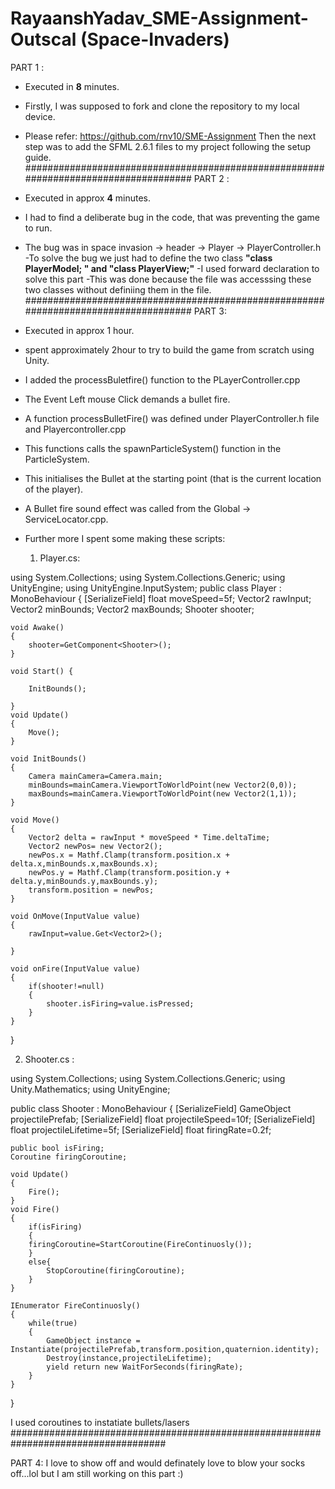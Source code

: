 # RayaanshYadav_SME-Assignment-Outscal (Space-Invaders)

PART 1 :
- Executed in **8** minutes.
- Firstly, I was supposed to fork and clone the repository to my local device.
- Please refer: https://github.com/rnv10/SME-Assignment
Then the next step was to add the SFML 2.6.1 files to my project following the setup guide.
####################################################################################
PART 2 :
- Executed in approx **4** minutes.
- I had to find a deliberate bug in the code, that was preventing the game to run. 
- The bug was in space invasion -> header -> Player -> PlayerController.h
-To solve the bug we just had to define the two class **"class PlayerModel; " and "class PlayerView;"**
-I used forward declaration to solve this part
-This was done because the file was accesssing these two classes without definiing them in the file.
####################################################################################
PART 3:
- Executed in approx 1 hour.
- spent approximately 2hour to try to build the game from scratch using Unity.
- I added the processBuletfire() function to the PLayerController.cpp
- The Event Left mouse Click demands a bullet fire.
- A function processBulletFire() was defined under PlayerController.h file and Playercontroller.cpp
- This functions calls the spawnParticleSystem() function in the ParticleSystem. 
- This initialises the Bullet at the starting point (that is the current location of the player).
- A Bullet fire sound effect was called from the Global -> ServiceLocator.cpp.

- Further more I spent some making these scripts:
  1) Player.cs:


using System.Collections;
using System.Collections.Generic;
using UnityEngine;
using UnityEngine.InputSystem;
public class Player : MonoBehaviour
{
    [SerializeField] float moveSpeed=5f;
    Vector2 rawInput;
    Vector2 minBounds;
    Vector2 maxBounds; 
    Shooter shooter;

    void Awake()
    {
        shooter=GetComponent<Shooter>(); 
    }

    void Start() {

        InitBounds();
        
    }
    void Update()
    {
        Move();
    }

    void InitBounds()
    {
        Camera mainCamera=Camera.main;
        minBounds=mainCamera.ViewportToWorldPoint(new Vector2(0,0));
        maxBounds=mainCamera.ViewportToWorldPoint(new Vector2(1,1));
    }

    void Move()
    {
        Vector2 delta = rawInput * moveSpeed * Time.deltaTime;
        Vector2 newPos= new Vector2();
        newPos.x = Mathf.Clamp(transform.position.x + delta.x,minBounds.x,maxBounds.x);
        newPos.y = Mathf.Clamp(transform.position.y + delta.y,minBounds.y,maxBounds.y);
        transform.position = newPos;
    }

    void OnMove(InputValue value)
    {
        rawInput=value.Get<Vector2>();
        
    }

    void onFire(InputValue value)
    {
        if(shooter!=null)
        {
            shooter.isFiring=value.isPressed;
        }
    }

}

2) Shooter.cs :

   
using System.Collections;
using System.Collections.Generic;
using Unity.Mathematics;
using UnityEngine;

public class Shooter : MonoBehaviour
{
    [SerializeField] GameObject projectilePrefab;
    [SerializeField] float projectileSpeed=10f;
    [SerializeField] float projectileLifetime=5f;
    [SerializeField] float firingRate=0.2f;

    public bool isFiring;
    Coroutine firingCoroutine;

    void Update()
    {
        Fire();
    }
    void Fire()
    {
        if(isFiring)
        {
        firingCoroutine=StartCoroutine(FireContinuosly());
        }
        else{
            StopCoroutine(firingCoroutine);
        }
    }

    IEnumerator FireContinuosly()
    {
        while(true)
        {
            GameObject instance = Instantiate(projectilePrefab,transform.position,quaternion.identity);
            Destroy(instance,projectileLifetime);
            yield return new WaitForSeconds(firingRate);
        }
    }
}

I used coroutines to instatiate bullets/lasers 
####################################################################################

PART 4:
I love to show off and would definately love to blow your socks off...lol
but I am still working on this part :)


